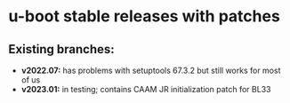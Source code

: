 # u-boot stable releases with patches

## Existing branches:
 - **v2022.07:** has problems with setuptools 67.3.2 but still works for most of us
 - **v2023.01:** in testing; contains CAAM JR initialization patch for BL33

